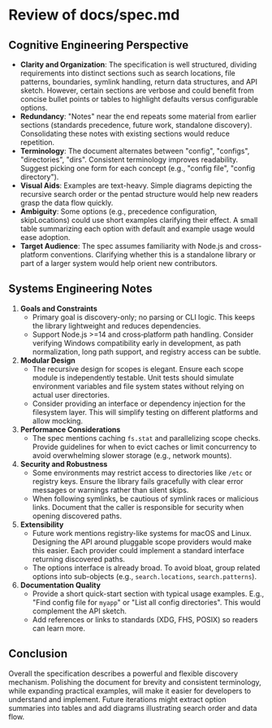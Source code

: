 # Review of docs/spec.md

## Cognitive Engineering Perspective

* **Clarity and Organization**: The specification is well structured, dividing requirements into distinct sections such as search locations, file patterns, boundaries, symlink handling, return data structures, and API sketch. However, certain sections are verbose and could benefit from concise bullet points or tables to highlight defaults versus configurable options.
* **Redundancy**: "Notes" near the end repeats some material from earlier sections (standards precedence, future work, standalone discovery). Consolidating these notes with existing sections would reduce repetition.
* **Terminology**: The document alternates between "config", "configs", "directories", "dirs". Consistent terminology improves readability. Suggest picking one form for each concept (e.g., "config file", "config directory").
* **Visual Aids**: Examples are text-heavy. Simple diagrams depicting the recursive search order or the pentad structure would help new readers grasp the data flow quickly.
* **Ambiguity**: Some options (e.g., precedence configuration, skipLocations) could use short examples clarifying their effect. A small table summarizing each option with default and example usage would ease adoption.
* **Target Audience**: The spec assumes familiarity with Node.js and cross-platform conventions. Clarifying whether this is a standalone library or part of a larger system would help orient new contributors.

## Systems Engineering Notes

1. **Goals and Constraints**
   * Primary goal is discovery-only; no parsing or CLI logic. This keeps the library lightweight and reduces dependencies.
   * Support Node.js >=14 and cross‑platform path handling. Consider verifying Windows compatibility early in development, as path normalization, long path support, and registry access can be subtle.
2. **Modular Design**
   * The recursive design for scopes is elegant. Ensure each scope module is independently testable. Unit tests should simulate environment variables and file system states without relying on actual user directories.
   * Consider providing an interface or dependency injection for the filesystem layer. This will simplify testing on different platforms and allow mocking.
3. **Performance Considerations**
   * The spec mentions caching `fs.stat` and parallelizing scope checks. Provide guidelines for when to evict caches or limit concurrency to avoid overwhelming slower storage (e.g., network mounts).
4. **Security and Robustness**
   * Some environments may restrict access to directories like `/etc` or registry keys. Ensure the library fails gracefully with clear error messages or warnings rather than silent skips.
   * When following symlinks, be cautious of symlink races or malicious links. Document that the caller is responsible for security when opening discovered paths.
5. **Extensibility**
   * Future work mentions registry-like systems for macOS and Linux. Designing the API around pluggable scope providers would make this easier. Each provider could implement a standard interface returning discovered paths.
   * The options interface is already broad. To avoid bloat, group related options into sub-objects (e.g., `search.locations`, `search.patterns`).
6. **Documentation Quality**
   * Provide a short quick-start section with typical usage examples. E.g., "Find config file for `myapp`" or "List all config directories". This would complement the API sketch.
   * Add references or links to standards (XDG, FHS, POSIX) so readers can learn more.

## Conclusion

Overall the specification describes a powerful and flexible discovery mechanism. Polishing the document for brevity and consistent terminology, while expanding practical examples, will make it easier for developers to understand and implement. Future iterations might extract option summaries into tables and add diagrams illustrating search order and data flow.

